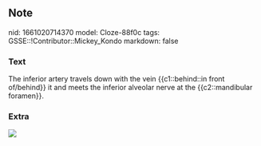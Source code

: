 ## Note
nid: 1661020714370
model: Cloze-88f0c
tags: GSSE::!Contributor::Mickey_Kondo
markdown: false

### Text
The inferior artery travels down with the vein {{c1::behind::in front of/behind}} it and meets the inferior alveolar nerve at the {{c2::mandibular foramen}}.

### Extra
<img src="070417_0929_MaxillaryAr1-1.jpg">
